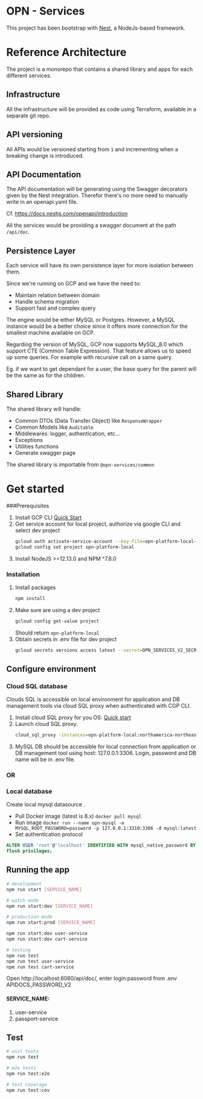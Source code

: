# OPN - Services
This project has been bootstrap with [Nest](https://github.com/nestjs/nest), a NodeJs-based framework.

# Reference Architecture 
The project is a monorepo that contains a shared library and apps for each different services.

## Infrastructure
All the infrastructure will be provided as code using Terraform, available in a separate git repo.

## API versioning
All APIs would be versioned starting from `1` and incrementing when a breaking change is introduced.

## API Documentation
The API documentation will be generating using the Swagger decorators given by the Nest integration.
Therefor there's no more need to manually write in an openapi.yaml file.

Cf. https://docs.nestjs.com/openapi/introduction

All the services would be providing a swagger document at the path `/api/doc`.
 
## Persistence Layer
Each service will have its own persistence layer for more isolation between them.
 
Since we're running on GCP and we have the need to:
- Maintain relation between domain
- Handle schema migration
- Support fast and complex query

The engine would be either MySQL or Postgres. 
However, a MySQL instance would be a better choice since it offers more connection 
for the smallest machine available on GCP.

Regarding the version of MySQL, GCP now supports MySQL_8.0 which support CTE (Common Table Expression).
That feature allows us to speed up some queries. For example with recursive call on a same query. 

Eg. if we want to get dependant for a user, the base query for the parent will be the same as for the children. 

## Shared Library
The shared library will handle:
- Common DTOs (Data Transfer Object) like `ResponseWrapper`
- Common Models like `Auditable`
- Middlewares: logger, authentication, etc...
- Exceptions
- Utilities functions
- Generate swagger page

The shared library is importable from `@opn-services/common`

# Get started
###Prerequisites
1. Install GCP CLI [Quick Start](https://cloud.google.com/sdk/docs/quickstart) 
1. Get service account for local project, authorize via google CLI and select dev project
    ```sh
    gcloud auth activate-service-account --key-file=opn-platform-local-2397063b295f.json
    gcloud config set project opn-platform-local
    ```
1. Install NodeJS >=12.13.0 and NPM ^7.8.0

### Installation
1. Install packages
    ```sh
    npm install
    ```
1. Make sure are using a dev project
    ```sh
    gcloud config get-value project
    ```
    Should return `opn-platform-local`
1. Obtain secrets in .env file for dev project
    ```sh
    gcloud secrets versions access latest --secret=OPN_SERVICES_V2_SECRETS > ./.env
    ```

## Configure environment

### Cloud SQL database
Clouds SQL is accessible on local environment for application and DB management tools via cloud SQL proxy when authenticated with CGP CLI.
1. Install cloud SQL proxy for you OS: [Quick start](https://cloud.google.com/sql/docs/mysql/quickstart-proxy-test)
1. Launch cloud SQL proxy.
    ```sh
    cloud_sql_proxy -instances=opn-platform-local:northamerica-northeast1:opn-platform-db-server-local:sql-inst=tcp:3306
    ```
1. MySQL DB should be accessible for local connection from application or DB management tool using host: 127.0.0.1:3306. Login, password and DB name will be in .env file.
### OR
### Local database
Create local mysql datasource .
- Pull Docker image (latest is 8.x)
`docker pull mysql`
- Run image
`docker run --name opn-mysql -e MYSQL_ROOT_PASSWORD=password -p 127.0.0.1:3310:3306 -d mysql:latest`
- Set authentication protocol
```SQL
ALTER USER 'root'@'localhost' IDENTIFIED WITH mysql_native_password BY 'password';
flush privileges;
```
## Running the app

```sh
# development
npm run start [SERVICE_NAME]

# watch mode
npm run start:dev [SERVICE_NAME]

# production mode
npm run start:prod [SERVICE_NAME]

npm run start:dev user-service
npm run start:dev cart-service

# testing
npm run test
npm run test user-service
npm run test cart-service
```
Open http://localhost:8080/api/doc/, enter login:password from .env APIDOCS_PASSWORD_V2

#### SERVICE_NAME:
1. user-service
1. passport-service

## Test

```sh
# unit tests
npm run test

# e2e tests
npm run test:e2e

# test coverage
npm run test:cov
```
